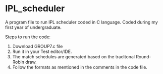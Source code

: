 # IPL_scheduler 
 A program file to run IPL scheduler coded in C language. Coded during my first year of undergraduate.
 
Steps to run the code:
1. Download GROUP7.c file
2. Run it in your Test editor/IDE.
3. The match schedules are generated based on the traditonal Round-Robin draw.
4. Follow the formats as mentioned in the comments in the code file.
